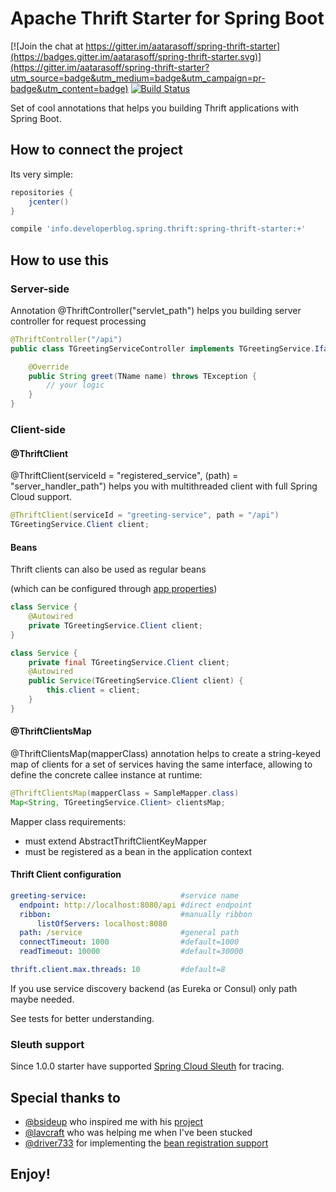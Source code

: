 # Apache Thrift Starter for Spring Boot

[![Join the chat at https://gitter.im/aatarasoff/spring-thrift-starter](https://badges.gitter.im/aatarasoff/spring-thrift-starter.svg)](https://gitter.im/aatarasoff/spring-thrift-starter?utm_source=badge&utm_medium=badge&utm_campaign=pr-badge&utm_content=badge) [![Build Status](https://travis-ci.org/aatarasoff/spring-thrift-starter.svg?branch=master)](https://travis-ci.org/aatarasoff/spring-thrift-starter)

Set of cool annotations that helps you building Thrift applications with Spring Boot.

## How to connect the project

Its very simple:

```groovy
repositories {
    jcenter()
}
```

```groovy
compile 'info.developerblog.spring.thrift:spring-thrift-starter:+'
```

## How to use this

### Server-side
Annotation @ThriftController("servlet_path") helps you building server controller for request processing

```java
@ThriftController("/api")
public class TGreetingServiceController implements TGreetingService.Iface {

    @Override
    public String greet(TName name) throws TException {
        // your logic
    }
}
```
### Client-side

#### @ThriftClient

@ThriftClient(serviceId = "registered_service", (path) = "server_handler_path") helps you with multithreaded client with full Spring Cloud support.
```java
@ThriftClient(serviceId = "greeting-service", path = "/api")
TGreetingService.Client client;
```

#### Beans
Thrift clients can also be used as regular beans 

(which can be configured through [app properties](#thrift-client-configuration))

```java
class Service {
    @Autowired
    private TGreetingService.Client client;
}
```


```java
class Service {
    private final TGreetingService.Client client;
    @Autowired
    public Service(TGreetingService.Client client) {
        this.client = client;
    }
}
```

#### @ThriftClientsMap

@ThriftClientsMap(mapperClass) annotation helps to create a string-keyed map of clients for a set of services having the same interface, allowing to define the concrete callee instance at runtime:
```java
@ThriftClientsMap(mapperClass = SampleMapper.class)
Map<String, TGreetingService.Client> clientsMap;
```
Mapper class requirements:
* must extend AbstractThriftClientKeyMapper
* must be registered as a bean in the application context

#### Thrift Client configuration

```yaml
greeting-service:                     #service name
  endpoint: http://localhost:8080/api #direct endpoint
  ribbon:                             #manually ribbon
      listOfServers: localhost:8080
  path: /service                      #general path
  connectTimeout: 1000                #default=1000
  readTimeout: 10000                  #default=30000

thrift.client.max.threads: 10         #default=8
```

If you use service discovery backend (as Eureka or Consul) only path maybe needed.

See tests for better understanding.

### Sleuth support
Since 1.0.0 starter have supported [Spring Cloud Sleuth](https://cloud.spring.io/spring-cloud-sleuth) for tracing.

## Special thanks to

* [@bsideup](https://github.com/bsideup) who inspired me with his [project](https://github.com/bsideup/thrift-spring-boot-starter)
* [@lavcraft](https://github.com/lavcraft) who was helping me when I've been stucked
* [@driver733](https://github.com/driver733) for implementing the [bean registration support](#beans)

## Enjoy!


